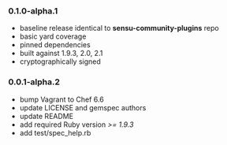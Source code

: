### 0.1.0-alpha.1

* baseline release identical to **sensu-community-plugins** repo
* basic yard coverage
* pinned dependencies
* built against 1.9.3, 2.0, 2.1
* cryptographically signed

### 0.0.1-alpha.2

* bump Vagrant to Chef 6.6
* update LICENSE and gemspec authors
* update README
* add required Ruby version *>= 1.9.3*
* add test/spec_help.rb
